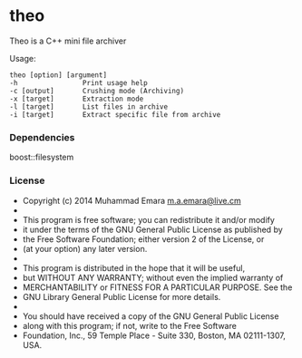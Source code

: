theo
====

Theo is a C++ mini file archiver

Usage:

```
theo [option] [argument]
-h                Print usage help
-c [output]       Crushing mode (Archiving)
-x [target]       Extraction mode
-l [target]       List files in archive
-i [target]       Extract specific file from archive

```
### Dependencies

boost::filesystem

### License

 *  Copyright (c) 2014 Muhammad Emara <m.a.emara@live.cm>
 *
 *  This program is free software; you can redistribute it and/or modify
 *  it under the terms of the GNU General Public License as published by
 *  the Free Software Foundation; either version 2 of the License, or
 *  (at your option) any later version.
 *
 *  This program is distributed in the hope that it will be useful,
 *  but WITHOUT ANY WARRANTY; without even the implied warranty of
 *  MERCHANTABILITY or FITNESS FOR A PARTICULAR PURPOSE.  See the
 *  GNU Library General Public License for more details.
 *
 *  You should have received a copy of the GNU General Public License
 *  along with this program; if not, write to the Free Software
 *  Foundation, Inc., 59 Temple Place - Suite 330, Boston, MA 02111-1307, USA.
